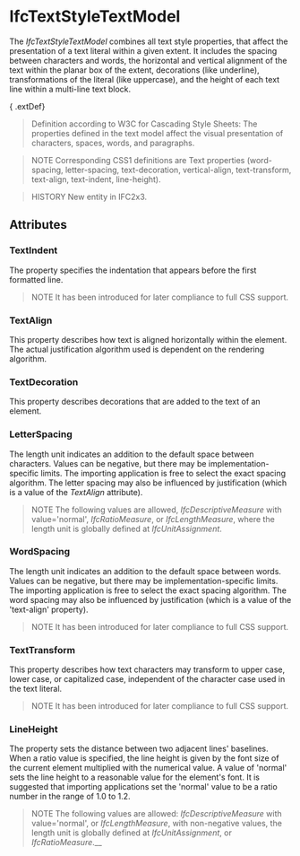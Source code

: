 # IfcTextStyleTextModel

The _IfcTextStyleTextModel_ combines all text style properties, that affect the presentation of a text literal within a given extent. It includes the spacing between characters and words, the horizontal and vertical alignment of the text within the planar box of the extent, decorations (like underline), transformations of the literal (like uppercase), and the height of each text line within a multi-line text block.
<!-- end of short definition -->

{ .extDef}
> Definition according to W3C for Cascading Style Sheets:
> The properties defined in the text model affect the visual presentation of characters, spaces, words, and paragraphs.

> NOTE Corresponding CSS1 definitions are Text properties (word-spacing, letter-spacing, text-decoration, vertical-align, text-transform, text-align, text-indent, line-height).

> HISTORY New entity in IFC2x3.

## Attributes

### TextIndent
The property specifies the indentation that appears before the first formatted line.

> NOTE It has been introduced for later compliance to full CSS support.

### TextAlign
This property describes how text is aligned horizontally within the element. The actual justification algorithm used is dependent on the rendering algorithm.

### TextDecoration
This property describes decorations that are added to the text of an element.

### LetterSpacing
The length unit indicates an addition to the default space between characters. Values can be negative, but there may be implementation-specific limits. The importing application is free to select the exact spacing algorithm. The letter spacing may also be influenced by justification (which is a value of the _TextAlign_ attribute).
> NOTE The following values are allowed, _IfcDescriptiveMeasure_ with value='normal', _IfcRatioMeasure_, or _IfcLengthMeasure_, where the length unit is globally defined at _IfcUnitAssignment_.

### WordSpacing
The length unit indicates an addition to the default space between words. Values can be negative, but there may be implementation-specific limits. The importing application is free to select the exact spacing algorithm. The word spacing may also be influenced by justification (which is a value of the 'text-align' property).

> NOTE It has been introduced for later compliance to full CSS support.

### TextTransform
This property describes how text characters may transform to upper case, lower case, or capitalized case, independent of the character case used in the text literal.

> NOTE It has been introduced for later compliance to full CSS support.

### LineHeight
The property sets the distance between two adjacent lines' baselines.
When a ratio value is specified, the line height is given by the font size of the current element multiplied with the numerical value. A value of 'normal' sets the line height to a reasonable value for the element's font. It is suggested that importing applications set the 'normal' value to be a ratio number in the range of 1.0 to 1.2.

> NOTE The following values are allowed: _IfcDescriptiveMeasure_ with value='normal', or _IfcLengthMeasure_, with non-negative values, the length unit is globally defined at _IfcUnitAssignment_, or _IfcRatioMeasure_.__
